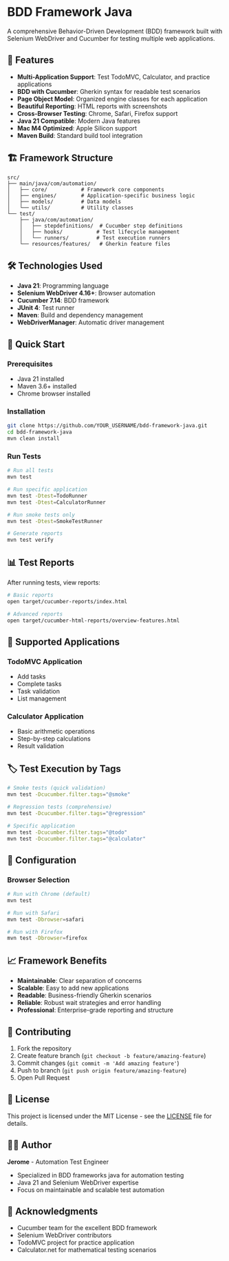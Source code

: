 
# BDD Framework Java

A comprehensive Behavior-Driven Development (BDD) framework built with Selenium WebDriver and Cucumber for testing multiple web applications.

## 🚀 Features

- **Multi-Application Support**: Test TodoMVC, Calculator, and practice applications
- **BDD with Cucumber**: Gherkin syntax for readable test scenarios
- **Page Object Model**: Organized engine classes for each application
- **Beautiful Reporting**: HTML reports with screenshots
- **Cross-Browser Testing**: Chrome, Safari, Firefox support
- **Java 21 Compatible**: Modern Java features
- **Mac M4 Optimized**: Apple Silicon support
- **Maven Build**: Standard build tool integration

## 🏗️ Framework Structure

```
src/
├── main/java/com/automation/
│   ├── core/           # Framework core components
│   ├── engines/        # Application-specific business logic  
│   ├── models/         # Data models
│   └── utils/          # Utility classes
└── test/
    ├── java/com/automation/
    │   ├── stepdefinitions/  # Cucumber step definitions
    │   ├── hooks/           # Test lifecycle management
    │   └── runners/         # Test execution runners
    └── resources/features/   # Gherkin feature files
```

## 🛠️ Technologies Used

- **Java 21**: Programming language
- **Selenium WebDriver 4.16+**: Browser automation
- **Cucumber 7.14**: BDD framework
- **JUnit 4**: Test runner
- **Maven**: Build and dependency management
- **WebDriverManager**: Automatic driver management

## 🚦 Quick Start

### Prerequisites
- Java 21 installed
- Maven 3.6+ installed
- Chrome browser installed

### Installation
```bash
git clone https://github.com/YOUR_USERNAME/bdd-framework-java.git
cd bdd-framework-java
mvn clean install
```

### Run Tests
```bash
# Run all tests
mvn test

# Run specific application
mvn test -Dtest=TodoRunner
mvn test -Dtest=CalculatorRunner

# Run smoke tests only
mvn test -Dtest=SmokeTestRunner

# Generate reports
mvn test verify
```

## 📊 Test Reports

After running tests, view reports:
```bash
# Basic reports
open target/cucumber-reports/index.html

# Advanced reports  
open target/cucumber-html-reports/overview-features.html
```

## 🎯 Supported Applications

### TodoMVC Application
- Add tasks
- Complete tasks
- Task validation
- List management

### Calculator Application
- Basic arithmetic operations
- Step-by-step calculations
- Result validation

## 🏷️ Test Execution by Tags

```bash
# Smoke tests (quick validation)
mvn test -Dcucumber.filter.tags="@smoke"

# Regression tests (comprehensive)
mvn test -Dcucumber.filter.tags="@regression"

# Specific application
mvn test -Dcucumber.filter.tags="@todo"
mvn test -Dcucumber.filter.tags="@calculator"
```

## 🔧 Configuration

### Browser Selection
```bash
# Run with Chrome (default)
mvn test

# Run with Safari  
mvn test -Dbrowser=safari

# Run with Firefox
mvn test -Dbrowser=firefox
```

## 📈 Framework Benefits

- **Maintainable**: Clear separation of concerns
- **Scalable**: Easy to add new applications
- **Readable**: Business-friendly Gherkin scenarios
- **Reliable**: Robust wait strategies and error handling
- **Professional**: Enterprise-grade reporting and structure

## 🤝 Contributing

1. Fork the repository
2. Create feature branch (`git checkout -b feature/amazing-feature`)
3. Commit changes (`git commit -m 'Add amazing feature'`)
4. Push to branch (`git push origin feature/amazing-feature`)
5. Open Pull Request

## 📄 License

This project is licensed under the MIT License - see the [LICENSE](LICENSE) file for details.

## 👨‍💻 Author

**Jerome** - Automation Test Engineer
- Specialized in BDD frameworks java for automation testing
- Java 21 and Selenium WebDriver expertise
- Focus on maintainable and scalable test automation

## 🙏 Acknowledgments

- Cucumber team for the excellent BDD framework
- Selenium WebDriver contributors
- TodoMVC project for practice application
- Calculator.net for mathematical testing scenarios